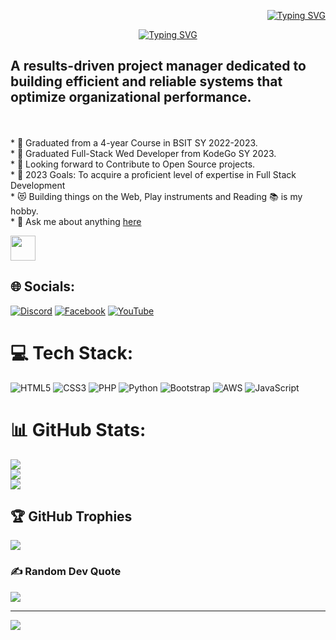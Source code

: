 <p align="right"><a href="https://git.io/typing-svg"><img src="https://readme-typing-svg.demolab.com?font=Fira+Code&pause=1000&color=0EF788&repeat=false&width=435&lines=JOHN+MARK+ROJAS" alt="Typing SVG" /></a></p>
<p align="center"><a href="https://git.io/typing-svg"><img src="https://readme-typing-svg.demolab.com?font=Fira+Code&pause=1000&color=0EF788&width=435&lines=Full+Stack+Web+%26+Wordpress+Developer;Always+learning+new+things;4+YRS+BSIT+Graduates+;KodeGO+Graduates" alt="Typing SVG" /></a></p>


A results-driven project manager dedicated to building efficient and reliable systems that optimize organizational performance.
--------------------------------------------------------------------------------
<br><br>* 🏫 Graduated from a 4-year Course in BSIT SY 2022-2023.
<br>* 🎯 Graduated Full-Stack Wed Developer from KodeGo SY 2023.
<br>* 🔭 Looking forward to Contribute to Open Source projects.
<br>* 🥅 2023 Goals: To acquire a proficient level of expertise in Full Stack Development
<br>* 😻 Building things on the Web, Play instruments and Reading 📚 is my hobby.
<br>* 💬 Ask me about anything [here](https://github.com/Markys21/Markys21/issues)
<br>

<p align="left">
  <img src="https://media4.giphy.com/media/xTk9ZOk8WmSKQpFg1W/giphy.gif?cid=790b7611cd0f34add4cbbeca0b68770186eced04e3b27025&rid=giphy.gif&ct=s" width="40" height="40" style="display:inline-block; vertical-align:middle;" /> 
</p>

## 🌐 Socials:
[![Discord](https://img.shields.io/badge/Discord-%237289DA.svg?logo=discord&logoColor=white)](https://discord.gg/https://discord.gg/PNNx3sjh) [![Facebook](https://img.shields.io/badge/Facebook-%231877F2.svg?logo=Facebook&logoColor=white)](https://facebook.com/https://web.facebook.com/johnmark.rojas.52) [![YouTube](https://img.shields.io/badge/YouTube-%23FF0000.svg?logo=YouTube&logoColor=white)](https://youtube.com/@https://www.youtube.com/@johnmarkrojas7208) 

# 💻 Tech Stack:
![HTML5](https://img.shields.io/badge/html5-%23E34F26.svg?style=for-the-badge&logo=html5&logoColor=white) ![CSS3](https://img.shields.io/badge/css3-%231572B6.svg?style=for-the-badge&logo=css3&logoColor=white) ![PHP](https://img.shields.io/badge/php-%23777BB4.svg?style=for-the-badge&logo=php&logoColor=white) ![Python](https://img.shields.io/badge/python-3670A0?style=for-the-badge&logo=python&logoColor=ffdd54) ![Bootstrap](https://img.shields.io/badge/bootstrap-%23563D7C.svg?style=for-the-badge&logo=bootstrap&logoColor=white) ![AWS](https://img.shields.io/badge/AWS-%23FF9900.svg?style=for-the-badge&logo=amazon-aws&logoColor=white) ![JavaScript](https://img.shields.io/badge/javascript-%23323330.svg?style=for-the-badge&logo=javascript&logoColor=%23F7DF1E)

# 📊 GitHub Stats:
![](https://github-readme-stats.vercel.app/api?username=markys21&theme=tokyonight&hide_border=false&include_all_commits=false&count_private=true)<br/>
![](https://github-readme-streak-stats.herokuapp.com/?user=markys21&theme=tokyonight&hide_border=false)<br/>
![](https://github-readme-stats.vercel.app/api/top-langs/?username=markys21&theme=tokyonight&hide_border=false&include_all_commits=false&count_private=true&layout=compact)

## 🏆 GitHub Trophies
![](https://github-profile-trophy.vercel.app/?username=markys21&theme=radical&no-frame=false&no-bg=true&margin-w=4)

### ✍️ Random Dev Quote
![](https://quotes-github-readme.vercel.app/api?type=horizontal&theme=radical)

---
[![](https://visitcount.itsvg.in/api?id=markys21&icon=0&color=0)](https://visitcount.itsvg.in)

<!-- Proudly created with GPRM ( https://gprm.itsvg.in ) -->
